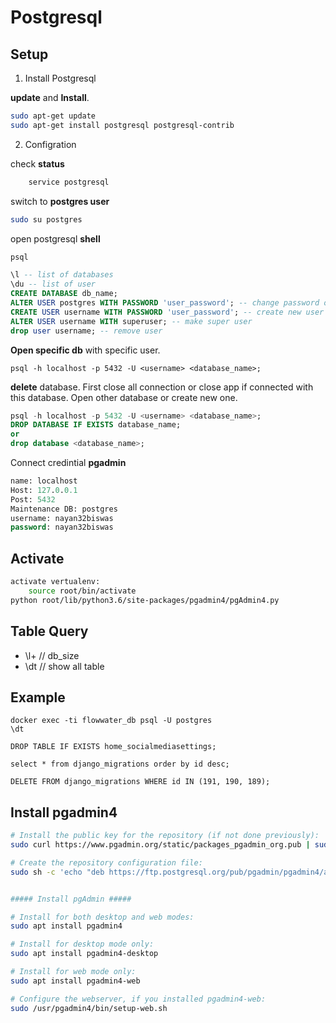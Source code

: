 # Postgresql

## Setup

1. Install Postgresql

**update** and **Install**.

```bash
sudo apt-get update
sudo apt-get install postgresql postgresql-contrib
```

2. Configration

check **status**

```sql
    service postgresql
```

switch to **postgres user**

```bash
sudo su postgres
```

open postgresql **shell**

```bash
psql
```

```sql
\l -- list of databases
\du -- list of user
CREATE DATABASE db_name;
ALTER USER postgres WITH PASSWORD 'user_password'; -- change password of user
CREATE USER username WITH PASSWORD 'user_password'; -- create new user
ALTER USER username WITH superuser; -- make super user
drop user username; -- remove user
```

**Open specific db** with specific user.

`psql -h localhost -p 5432 -U <username> <database_name>;`

**delete** database. First close all connection or close app if connected with this database.
Open other database or create new one.

```sql
psql -h localhost -p 5432 -U <username> <database_name>;
DROP DATABASE IF EXISTS database_name;
or
drop database <database_name>;
```

Connect credintial **pgadmin**

```sql
name: localhost
Host: 127.0.0.1
Post: 5432
Maintenance DB: postgres
username: nayan32biswas
password: nayan32biswas
```


## Activate

```bash
activate vertualenv:
    source root/bin/activate
python root/lib/python3.6/site-packages/pgadmin4/pgAdmin4.py
```

## Table Query
- \l+ // db_size
- \dt // show all table

## Example

```
docker exec -ti flowwater_db psql -U postgres
\dt

DROP TABLE IF EXISTS home_socialmediasettings;

select * from django_migrations order by id desc;

DELETE FROM django_migrations WHERE id IN (191, 190, 189);
```

## Install pgadmin4

```sh
# Install the public key for the repository (if not done previously):
sudo curl https://www.pgadmin.org/static/packages_pgadmin_org.pub | sudo apt-key add

# Create the repository configuration file:
sudo sh -c 'echo "deb https://ftp.postgresql.org/pub/pgadmin/pgadmin4/apt/$(lsb_release -cs) pgadmin4 main" > /etc/apt/sources.list.d/pgadmin4.list && apt update'


##### Install pgAdmin #####

# Install for both desktop and web modes:
sudo apt install pgadmin4

# Install for desktop mode only:
sudo apt install pgadmin4-desktop

# Install for web mode only: 
sudo apt install pgadmin4-web 

# Configure the webserver, if you installed pgadmin4-web:
sudo /usr/pgadmin4/bin/setup-web.sh
```
